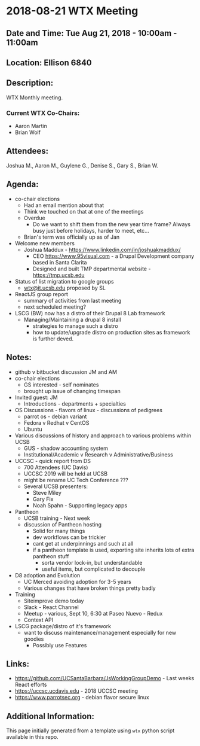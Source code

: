 # 2018-08-21 WTX Meeting
## Date and Time: Tue Aug 21, 2018 - 10:00am - 11:00am
## Location: Ellison 6840

## Description:
WTX Monthly meeting.

### Current WTX Co-Chairs:
* Aaron Martin
* Brian Wolf

## Attendees:
Joshua M., Aaron M., Guylene G., Denise S., Gary S., Brian W.

## Agenda:
* co-chair elections
  * Had an email mention about that
  * Think we touched on that at one of the meetings
  * Overdue
     * Do we want to shift them from the new year time frame?  Always busy just before holidays, harder to meet, etc...
  * Brian's term was officially up as of Jan
* Welcome new members
  * Joshua Maddux - https://www.linkedin.com/in/joshuakmaddux/
    * CEO https://www.95visual.com - a Drupal Development company based in Santa Clarita
    * Designed and built TMP departmental website - https://tmp.ucsb.edu
* Status of list migration to google groups
  * wtx@it.ucsb.edu proposed by SL
* ReactJS group report
  * summary of activities from last meeting
  * next scheduled meeting?
* LSCG (BW) now has a distro of their Drupal 8 Lab framework
  * Managing/Maintaining a drupal 8 install
    * strategies to manage such a distro 
    * how to update/upgrade distro on production sites as framework is further deved.

## Notes:
* github v bitbucket discussion JM and AM
* co-chair elections
  * GS interested - self nominates
  * brought up issue of changing timespan
* Invited guest: JM
  * Introductions - departments + specialties
* OS Discussions - flavors of linux - discussions of pedigrees
  * parrot os - debian variant
  * Fedora v Redhat v CentOS 
  * Ubuntu 
* Various discussions of history and approach to various problems within UCSB
  * GUS - shadow accounting system
  * Institutional/Academic v Research v Administrative/Business 
* UCCSC - quick report from DS
  * 700 Attendees (UC Davis)
  * UCCSC 2019 will be held at UCSB
  * might be rename UC Tech Conference ???
  * Several UCSB presenters:
    * Steve Miley
    * Gary Fix
    * Noah Spahn - Supporting legacy apps
* Pantheon
  * UCSB training - Next week
  * discussion of Pantheon hosting
    * Solid for many things
    * dev workflows can be trickier
    * cant get at underpinnings and such at all
    * if a pantheon template is used, exporting site inherits lots of extra pantheon stuff
      * sorta vendor lock-in, but understandable
      * useful items, but complicated to decouple
* D8 adoption and Evolution
  * UC Merced avoiding adoption for 3-5 years
  * Various changes that have broken things pretty badly
* Training
  * Siteimprove demo today
  * Slack - React Channel 
  * Meetup - various, Sept 10, 6:30 at Paseo Nuevo - Redux 
  * Context API
* LSCG package/distro of it's framework
  * want to discuss maintenance/management especially for new goodies
    * Possibly use Features

## Links:
* https://github.com/UCSantaBarbara/JsWorkingGroupDemo - Last weeks React efforts
* https://uccsc.ucdavis.edu - 2018 UCCSC meeting
* https://www.parrotsec.org - debian flavor secure linux

## Additional Information:
This page initially generated from a template using `wtx` python script available in this repo.
